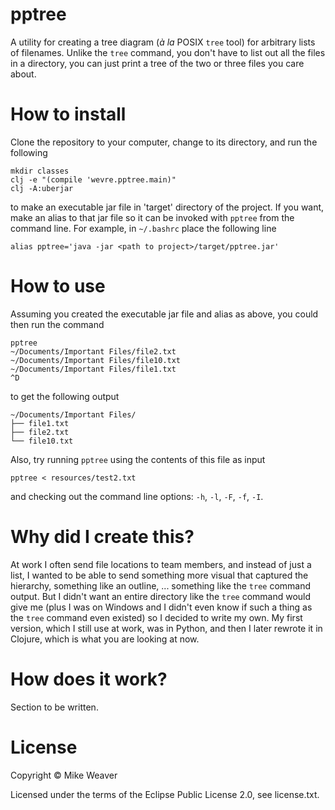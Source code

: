 # pptree

A utility for creating a tree diagram (_à la_ POSIX `tree` tool) for arbitrary
lists of filenames. Unlike the `tree` command, you don't have to list out all
the files in a directory, you can just print a tree of the two or three files
you care about.

# How to install

Clone the repository to your computer, change to its directory, and run the
following

```
mkdir classes
clj -e "(compile 'wevre.pptree.main)"
clj -A:uberjar
```

to make an executable jar file in 'target' directory of the project. If you
want, make an alias to that jar file so it can be invoked with `pptree` from the
command line. For example, in `~/.bashrc` place the following line

```
alias pptree='java -jar <path to project>/target/pptree.jar'
```

# How to use

Assuming you created the executable jar file and alias as above, you could then
run the command

```
pptree
~/Documents/Important Files/file2.txt
~/Documents/Important Files/file10.txt
~/Documents/Important Files/file1.txt
^D
```

to get the following output

```
~/Documents/Important Files/
├── file1.txt
├── file2.txt
└── file10.txt
```

Also, try running `pptree` using the contents of this file as input

```
pptree < resources/test2.txt
```

and checking out the command line options: `-h`, `-l`, `-F`, `-f`, `-I`.

# Why did I create this?

At work I often send file locations to team members, and instead of just a list,
I wanted to be able to send something more visual that captured the hierarchy,
something like an outline, ... something like the `tree` command output. But I
didn't want an entire directory like the `tree` command would give me (plus I
was on Windows and I didn't even know if such a thing as the `tree` command even
existed) so I decided to write my own. My first version, which I still use at
work, was in Python, and then I later rewrote it in Clojure, which is what you
are looking at now.

# How does it work?

Section to be written.

# License

Copyright © Mike Weaver

Licensed under the terms of the Eclipse Public License 2.0, see license.txt.
